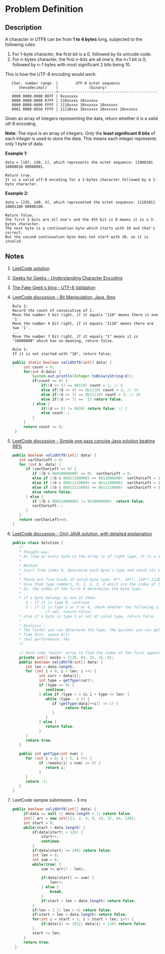 # Problem Definition

## Description

A character in UTF8 can be from **1 to 4 bytes** long, subjected to the following rules:

1. For 1-byte character, the first bit is a 0, followed by its unicode code.
2. For n-bytes character, the first n-bits are all one's, the n+1 bit is 0, followed by n-1 bytes with most significant 2 bits being 10.

This is how the UTF-8 encoding would work:

```text
   Char. number range  |        UTF-8 octet sequence
      (hexadecimal)    |              (binary)
   --------------------+---------------------------------------------
   0000 0000-0000 007F | 0xxxxxxx
   0000 0080-0000 07FF | 110xxxxx 10xxxxxx
   0000 0800-0000 FFFF | 1110xxxx 10xxxxxx 10xxxxxx
   0001 0000-0010 FFFF | 11110xxx 10xxxxxx 10xxxxxx 10xxxxxx
```

Given an array of integers representing the data, return whether it is a valid utf-8 encoding.

**Note:** The input is an array of integers. Only the **least significant 8 bits** of each integer is used to store the data. This means each integer represents only 1 byte of data.

**Example 1:**

```text
data = [197, 130, 1], which represents the octet sequence: 11000101 10000010 00000001.

Return true.
It is a valid utf-8 encoding for a 2-bytes character followed by a 1-byte character.
```

**Example 2:**

```text
data = [235, 140, 4], which represented the octet sequence: 11101011 10001100 00000100.

Return false.
The first 3 bits are all one's and the 4th bit is 0 means it is a 3-bytes character.
The next byte is a continuation byte which starts with 10 and that's correct.
But the second continuation byte does not start with 10, so it is invalid.
```

## Notes

1. [LeetCode solution](https://leetcode.com/problems/utf-8-validation/solution/)
1. [Geeks for Geeks - Understanding Character Encoding](https://www.geeksforgeeks.org/understanding-character-encoding/)
1. [The Fake Geek's blog - UTF-8 Validation](http://shirleyisnotageek.blogspot.com/2016/10/utf-8-validation.html)
1. [LeetCode discussion - Bit Manipulation, Java, 6ms](https://leetcode.com/explore/interview/card/google/66/others-4/458/discuss/87464/Bit-Manipulation-Java-6ms/92375)

   ```text
   Rule 2:
   Record the count of consecutive of 1.
   Move the number 5 bit right, if it equals "110" means there is one '1'.
   Move the number 4 bit right, if it equals "1110" means there are two '1'.
   ...
   Move the number 7 bit right, if it equals "1" means it is "10000000" which has no meaning, return false.

   Rule 1:
   If it is not started with "10", return false;
   ```

   ```java
   public static boolean validUtf8(int[] data) {
        int count = 0;
        for(int d:data) {
            System.out.println(Integer.toBinaryString(d));
            if(count == 0) {
                if((d >> 5) == 0b110) count = 1; // 6
                else if((d >> 4) == 0b1110) count = 2; // 14
                else if((d >> 3) == 0b11110) count = 3; // 30
                else if((d >> 7) ==  1) return false;
            } else {
                if((d >> 6) != 0b10) return false; // 2
                else count--;
            }
        }
        return count == 0;
    }
   ```

1. [LeetCode discussion - Simple one pass concise Java solution beating 99%](https://leetcode.com/explore/interview/card/google/66/others-4/458/discuss/87496/Simple-one-pass-concise-Java-solution-beating-99)

   ```java
   public boolean validUtf8(int[] data) {
      int varCharLeft = 0;
      for (int b: data) {
         if (varCharLeft == 0) {
            if ((b & 0b010000000) == 0)  varCharLeft = 0;
            else if ((b & 0b011100000) == 0b11000000)  varCharLeft = 1;
            else if ((b & 0b011110000) == 0b11100000)  varCharLeft = 2;
            else if ((b & 0b011111000) == 0b11110000)  varCharLeft = 3;
            else return false;
         } else {
            if ((b & 0b011000000) != 0b10000000)  return false;
            varCharLeft--;
         }
      }
      return varCharLeft==0;
   }
   ```

1. [LeetCode discussion - O(n) JAVA solution, with detailed explaination](https://leetcode.com/explore/interview/card/google/66/others-4/458/discuss/87485/O(n)-JAVA-solution-with-detailed-explaination)

   ```java
   public class Solution {
      /*
      * Thought-way:
      * As long as every byte in the array is of right type, it is a valid UTF-8 encoding.
      * 
      * Method:
      * Start from index 0, determine each byte's type and check its validity.
      *
      * There are five kinds of valid byte type: 0**, 10**, 110**,1110** and 11110**
      * Give them type numbers, 0, 1, 2, 3, 4 which are the index of the first 0 from left.
      * So, the index of the first 0 determines the byte type.
      *
      * if a byte belongs to one of them:
         1 : if it is type 0, continue
         2 : if it is type 2 or 3 or 4, check whether the following 1, 2, and 3 byte(s) are of type 1 or not
                  if not, return false;
      * else if a byte is type 1 or not of valid type, return false
      *
      * Analysis :
      * The faster you can determine the type, the quicker you can get.
      * Time O(n), space O(1)
      * real performance: 7ms
      */

      // Hard code "masks" array to find the index of the first appearance of 0 in the lower 8 bits of each integer.
      private int[] masks = {128, 64, 32, 16, 8};
      public boolean validUtf8(int[] data) {
         int len = data.length;
         for (int i = 0; i < len; i ++) {
               int curr = data[i];
               int type = getType(curr);
               if (type == 0) {
                  continue;
               } else if (type > 1 && i + type <= len) {
                  while (type-- > 1) {
                     if (getType(data[++i]) != 1) {
                           return false;
                     }
                  }
               } else {
                  return false;
               }
         }
         return true;
      }

      public int getType(int num) {
         for (int i = 0; i < 5; i ++) {
               if ((masks[i] & num) == 0) {
                  return i;
               }
         }
         return -1;
      }
   }
   ```

1. LeetCode sample submission - 3 ms

   ```java
   public boolean validUtf8(int[] data) {
        if(data == null || data.length < 1) return false;
        int[] arr = new int[]{1, 2, 4, 8, 16, 32, 64, 128};
        int start = 0;
        while(start < data.length) {
            if(data[start] < 128) {
                start++;
                continue;
            }
            if(data[start] >= 248) return false;
            int len = 0;
            int sum = 0;
            while(true) {
                sum += arr[7 - len];

                if(data[start] >= sum) {
                    len++;
                } else {
                    break;
                }
                if(start + len > data.length) return false;
            }
            if(len < 2 || len > 4) return false;
            if(start + len > data.length) return false;
            for(int i = start + 1; i < start + len; i++) {
                if(data[i] >= 192|| data[i] < 128) return false;
            }
            start += len;
        }
        return true;
    }
   ```